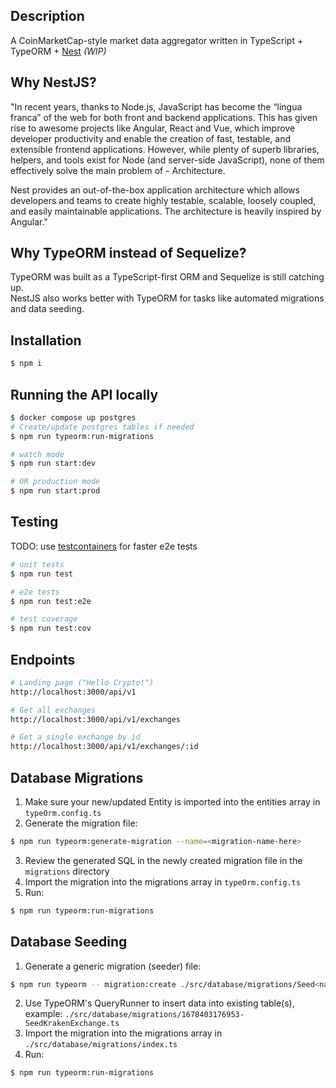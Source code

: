 ## Description

A CoinMarketCap-style market data aggregator written in TypeScript + TypeORM + [Nest](https://github.com/nestjs/nest) _(WIP)_

## Why NestJS?

"In recent years, thanks to Node.js, JavaScript has become the “lingua franca” of the web for both front and backend applications. This has given rise to awesome projects like Angular, React and Vue, which improve developer productivity and enable the creation of fast, testable, and extensible frontend applications. However, while plenty of superb libraries, helpers, and tools exist for Node (and server-side JavaScript), none of them effectively solve the main problem of - Architecture.

Nest provides an out-of-the-box application architecture which allows developers and teams to create highly testable, scalable, loosely coupled, and easily maintainable applications. The architecture is heavily inspired by Angular."

## Why TypeORM instead of Sequelize?

TypeORM was built as a TypeScript-first ORM and Sequelize is still catching up.  
NestJS also works better with TypeORM for tasks like automated migrations and data seeding.

## Installation

```bash
$ npm i
```

## Running the API locally

```bash
$ docker compose up postgres
# Create/update postgres tables if needed
$ npm run typeorm:run-migrations

# watch mode
$ npm run start:dev

# OR production mode
$ npm run start:prod
```

## Testing

TODO: use [testcontainers](https://node.testcontainers.org/) for faster e2e tests

```bash
# unit tests
$ npm run test

# e2e tests
$ npm run test:e2e

# test coverage
$ npm run test:cov
```

## Endpoints

```bash
# Landing page ("Hello Crypto!")
http://localhost:3000/api/v1

# Get all exchanges
http://localhost:3000/api/v1/exchanges

# Get a single exchange by id
http://localhost:3000/api/v1/exchanges/:id
```

## Database Migrations

1. Make sure your new/updated Entity is imported into the entities array in `typeOrm.config.ts`
2. Generate the migration file:

```bash
$ npm run typeorm:generate-migration --name=<migration-name-here>
```

3. Review the generated SQL in the newly created migration file in the `migrations` directory
4. Import the migration into the migrations array in `typeOrm.config.ts`
5. Run:

```bash
$ npm run typeorm:run-migrations
```

## Database Seeding

1. Generate a generic migration (seeder) file:

```bash
$ npm run typeorm -- migration:create ./src/database/migrations/Seed<name of what data you are seeding>
```

2. Use TypeORM's QueryRunner to insert data into existing table(s), example: `./src/database/migrations/1678403176953-SeedKrakenExchange.ts`
3. Import the migration into the migrations array in `./src/database/migrations/index.ts`
4. Run:

```bash
$ npm run typeorm:run-migrations
```
